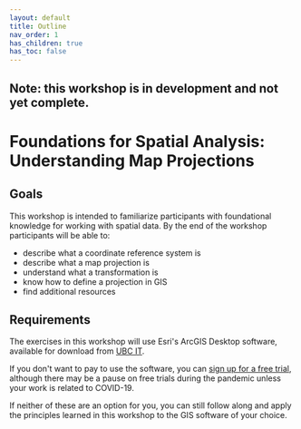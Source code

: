 ```yaml
---
layout: default
title: Outline
nav_order: 1
has_children: true
has_toc: false
---
```


## Note: this workshop is in development and not yet complete.

# Foundations for Spatial Analysis: Understanding Map Projections

## Goals

This workshop is intended to familiarize participants with foundational knowledge for working with spatial data. By the end of the workshop participants will be able to:

- describe what a coordinate reference system is
- describe what a map projection is
- understand what a transformation is
- know how to define a projection in GIS
- find additional resources

## Requirements

The exercises in this workshop will use Esri's ArcGIS Desktop software, available for download from [UBC IT](http://gis.ubc.ca/software/).

If you don't want to pay to use the software, you can [sign up for a free trial](https://www.esri.com/en-us/arcgis/trial?rmedium=esri_com_redirects01&rsource=https://links.esri.com/pro/trial), although there may be a pause on free trials during the pandemic unless your work is related to COVID-19.

If neither of these are an option for you, you can still follow along and apply the principles learned in this workshop to the GIS software of your choice.


 
